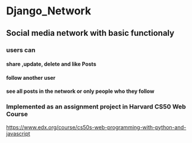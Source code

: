 # Django_Network
## Social media network with basic functionaly 
### users can 
#### share ,update, delete and like Posts 
#### follow another user
#### see all posts in the network or only people who they follow

### Implemented as an assignment project in Harvard CS50 Web Course
https://www.edx.org/course/cs50s-web-programming-with-python-and-javascript
